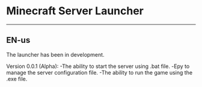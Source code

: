 # Minecraft Server Launcher
--------------------------------------------------------------------------------------
EN-us
--------------------------------------------------------------------------------------
The launcher has been in development.

Version 0.0.1 (Alpha):
-The ability to start the server using .bat file.
-Еру to manage the server configuration file.
-The ability to run the game using the .exe file.
